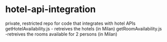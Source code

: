 # hotel-api-integration
private, restricted repo for code that integrates with hotel APIs
getHotelAvailability.js - retreives the hotels (in Milan)
getRoomAvailability.js -retreives the rooms available for 2 persons (in Milan)
